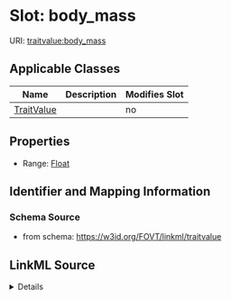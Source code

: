 

# Slot: body_mass

URI: [traitvalue:body_mass](http://purl.obolibrary.org/obo/FOVT/data#body_mass)



<!-- no inheritance hierarchy -->





## Applicable Classes

| Name | Description | Modifies Slot |
| --- | --- | --- |
| [TraitValue](TraitValue.md) |  |  no  |







## Properties

* Range: [Float](Float.md)





## Identifier and Mapping Information







### Schema Source


* from schema: https://w3id.org/FOVT/linkml/traitvalue




## LinkML Source

<details>
```yaml
name: body_mass
from_schema: https://w3id.org/FOVT/linkml/traitvalue
rank: 1000
alias: body_mass
domain_of:
- TraitValue
range: float

```
</details>